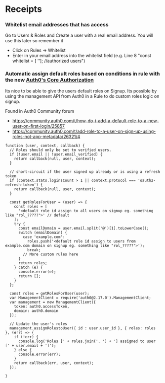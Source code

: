 # Receipts

### Whitelist email addresses that has access
Go to Users & Roles and Create a user with a real email address. You will use this later so remember it
* Click on Rules -> Whitelist
* Enter in your email address into the whitelist field (e.g. Line 8 "const whitelist = [ '<your email here>']; //authorized users")

### Automatic assign default roles based on conditions in rule with the new [Auth0's Core Authorization](https://auth0.com/docs/authorization/guides/how-to)
Its nice to be able to give the users default roles on Signup. Its possible by using the management API
from Auth0 in a Rule to do custom roles logic on signup.

Found in Auth0 Community forum
* https://community.auth0.com/t/how-do-i-add-a-default-role-to-a-new-user-on-first-login/25857
* https://community.auth0.com/t/add-role-to-a-user-on-sign-up-using-roles-not-app-metadata/26321/4

```
function (user, context, callback) {
  // Roles should only be set to verified users.
  if (!user.email || !user.email_verified) {
    return callback(null, user, context);
  }
  
  // short-circuit if the user signed up already or is using a refresh token
  if (context.stats.loginsCount > 1 || context.protocol === 'oauth2-refresh-token') {
    return callback(null, user, context);
  }
  
  const getRolesForUser = (user) => {
    const roles = [
      '<default role id assign to all users on signup eg. something like "rol_?????">' // default
    ];
    try {
      const emailDomain = user.email.split('@')[1].toLowerCase();
      switch (emailDomain) {
        case 'example.com':
          roles.push('<default role id assign to users from example.com domain on signup eg. something like "rol_?????">');
          break;
        // More custom rules here
      }
      return roles;
    } catch (e) {
      console.error(e);
      return [];
    }
  };
  
  const roles = getRolesForUser(user);
  var ManagementClient = require('auth0@2.17.0').ManagementClient;
  var management = new ManagementClient({
    token: auth0.accessToken,
    domain: auth0.domain
  });
  
  // Update the user's roles
  management.assignRolestoUser({ id : user.user_id }, { roles: roles }, (err) => {
    if (!err) {
      console.log('Roles [' + roles.join(', ') + '] assigned to user [' + user.email + ']');
    } else {
      console.error(err);
    }
    return callback(err, user, context);
  });
  
}
```
